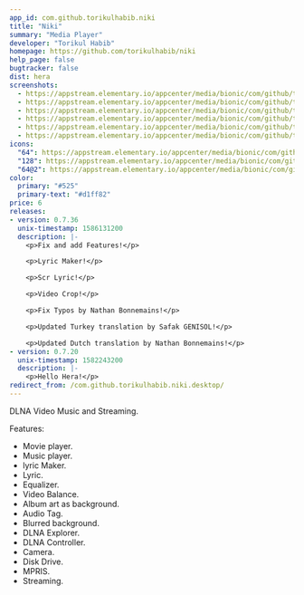 ```yaml
---
app_id: com.github.torikulhabib.niki
title: "Niki"
summary: "Media Player"
developer: "Torikul Habib"
homepage: https://github.com/torikulhabib/niki
help_page: false
bugtracker: false
dist: hera
screenshots:
  - https://appstream.elementary.io/appcenter/media/bionic/com/github/torikulhabib.niki/28F263964FF692AF334E8FFF70BCD01D/screenshots/image-1_orig.png
  - https://appstream.elementary.io/appcenter/media/bionic/com/github/torikulhabib.niki/28F263964FF692AF334E8FFF70BCD01D/screenshots/image-2_orig.png
  - https://appstream.elementary.io/appcenter/media/bionic/com/github/torikulhabib.niki/28F263964FF692AF334E8FFF70BCD01D/screenshots/image-3_orig.png
  - https://appstream.elementary.io/appcenter/media/bionic/com/github/torikulhabib.niki/28F263964FF692AF334E8FFF70BCD01D/screenshots/image-4_orig.png
  - https://appstream.elementary.io/appcenter/media/bionic/com/github/torikulhabib.niki/28F263964FF692AF334E8FFF70BCD01D/screenshots/image-5_orig.png
  - https://appstream.elementary.io/appcenter/media/bionic/com/github/torikulhabib.niki/28F263964FF692AF334E8FFF70BCD01D/screenshots/image-6_orig.png
icons:
  "64": https://appstream.elementary.io/appcenter/media/bionic/com/github/torikulhabib.niki/28F263964FF692AF334E8FFF70BCD01D/icons/64x64/com.github.torikulhabib.niki_com.github.torikulhabib.niki.png
  "128": https://appstream.elementary.io/appcenter/media/bionic/com/github/torikulhabib.niki/28F263964FF692AF334E8FFF70BCD01D/icons/128x128/com.github.torikulhabib.niki_com.github.torikulhabib.niki.png
  "64@2": https://appstream.elementary.io/appcenter/media/bionic/com/github/torikulhabib.niki/28F263964FF692AF334E8FFF70BCD01D/icons/64x64@2/com.github.torikulhabib.niki_com.github.torikulhabib.niki.png
color:
  primary: "#525"
  primary-text: "#d1ff82"
price: 6
releases:
- version: 0.7.36
  unix-timestamp: 1586131200
  description: |-
    <p>Fix and add Features!</p>

    <p>Lyric Maker!</p>

    <p>Scr Lyric!</p>

    <p>Video Crop!</p>

    <p>Fix Typos by Nathan Bonnemains!</p>

    <p>Updated Turkey translation by Safak GENISOL!</p>

    <p>Updated Dutch translation by Nathan Bonnemains!</p>
- version: 0.7.20
  unix-timestamp: 1582243200
  description: |-
    <p>Hello Hera!</p>
redirect_from: /com.github.torikulhabib.niki.desktop/
---
```


<p>DLNA Video Music and Streaming.</p>
<p>Features:</p>
<ul>
  <li>Movie player.</li>
  <li>Music player.</li>
  <li>lyric Maker.</li>
  <li>Lyric.</li>
  <li>Equalizer.</li>
  <li>Video Balance.</li>
  <li>Album art as background.</li>
  <li>Audio Tag.</li>
  <li>Blurred background.</li>
  <li>DLNA Explorer.</li>
  <li>DLNA Controller.</li>
  <li>Camera.</li>
  <li>Disk Drive.</li>
  <li>MPRIS.</li>
  <li>Streaming.</li>
</ul>
<p></p>